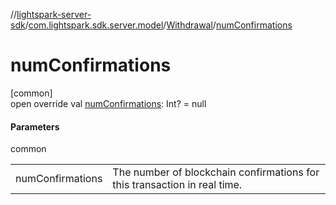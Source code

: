 //[lightspark-server-sdk](../../../index.md)/[com.lightspark.sdk.server.model](../index.md)/[Withdrawal](index.md)/[numConfirmations](num-confirmations.md)

# numConfirmations

[common]\
open override val [numConfirmations](num-confirmations.md): Int? = null

#### Parameters

common

| | |
|---|---|
| numConfirmations | The number of blockchain confirmations for this transaction in real time. |
